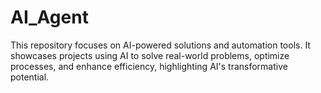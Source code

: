 # AI_Agent
This repository focuses on AI-powered solutions and automation tools. It showcases projects using AI to solve real-world problems, optimize processes, and enhance efficiency, highlighting AI's transformative potential.
